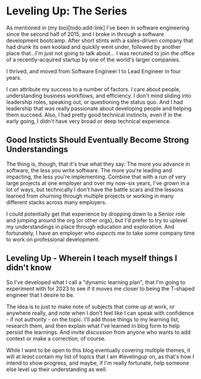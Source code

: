 # Leveling Up: The Series

As mentioned in (my bio)[todo:add-link] I've been in software engineering since the second half of 2015, and I broke in through a software development bootcamp. After short stints with a sales-driven company that had drunk its own koolaid and quickly went under, followed by another place that...I'm just not going to talk about... I was recruited to join the office of a recently-acquired startup by one of the world's larger companies.

I thrived, and moved from Software Engineer I to Lead Engineer in four years.

I can attribute my success to a number of factors. I care about people, understanding business workflows, and efficiency. I don't mind sliding into leadership roles, speaking out, or questioning the status quo. And I had leadership that was really passionate about developing people and helping them succeed. Also, I had pretty good technical instincts, even if in the early going, I didn't have very broad or deep technical experience.

## Good Insticts Should Eventually Become Strong Understandings 

The thing is, though, that it's true what they say: The more you advance in software, the less you write software. The more you're leading and impacting, the less you're implementing. Combine that with a run of very large projects at one employer and over my now-six years, I've grown in a lot of ways, but technically I don't have the battle scars and the lessons learned from churning through multiple projects or working in many different stacks across many employers.

I could potentially get that experience by dropping down to a Senior role and jumping around the org (or other orgs), but I'd prefer to try to uplevel my understandings in place through education and exploration. And fortunately, I have an employer who _expects_ me to take some company time to work on professional development.

## Leveling Up - Wherein I teach myself things I didn't know

So I've developed what I call a "dynamic learning plan", that I'm going to experiment with for 2023 to see if it moves me closer to being the T-shaped engineer that I desire to be. 

The idea is to just to make note of subjects that come up at work, or anywhere really, and note when I don't feel like I can speak with confidence - if not authority - on the topic. I'll add those things to my learning list, research them, and then explain what I've learned in blog form to help persist the learnings. And invite discussion from anyone who wants to add context or make a correction, of course.

While I want to be open to this blog eventually covering multiple themes, it will at _least_ contain my list of topics that I am #levelingup on, as that's how I intend to show progress, and maybe, if I'm really fortunate, help someone else level up their understanding as well.